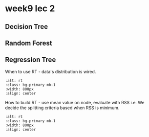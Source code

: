 # week9 lec 2

## Decision Tree
## Random Forest

## Regression Tree

When to use RT - data's distribution is wired.

```{image} ./images/rt1.png
:alt: rt
:class: bg-primary mb-1
:width: 800px
:align: center
```

How to build RT - use mean value on node, evaluate with RSS
i.e. We decide the splitting criteria based when RSS is minimum.
```{image} ./images/rt2.png
:alt: rt
:class: bg-primary mb-1
:width: 800px
:align: center
```
